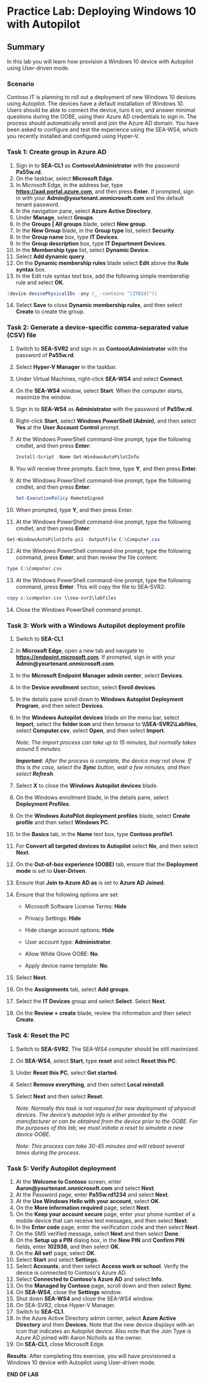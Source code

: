 # Practice Lab: Deploying Windows 10 with Autopilot

## Summary

In this lab you will learn how provision a Windows 10 device with Autopilot using User-driven mode.

### Scenario

Contoso IT is planning to roll out a deployment of new Windows 10 devices using Autopilot. The devices have a default installation of Windows 10. Users should be able to connect the device, turn it on, and answer minimal questions during the OOBE, using their Azure AD credentials to sign in. The process should automatically enroll and join the Azure AD domain. You have been asked to configure and test the experience using the SEA-WS4, which you recently installed and configured using Hyper-V.

### Task 1: Create group in Azure AD

1. Sign in to **SEA-CL1** as **Contoso\\Administrator** with the password **Pa55w.rd**. 
2. On the taskbar, select **Microsoft Edge**.
3. In Microsoft Edge, in the address bar, type **https://aad.portal.azure.com**, and then press **Enter**. If prompted, sign in with your **Admin\@yourtenant.onmicrosoft.com** and the default tenant password.
4. In the navigation pane, select **Azure Active Directory**.
5. Under **Manage**, select **Groups**.
6. In the **Groups | All groups** blade, select **New group**.
7. In the **New Group** blade, in the **Group type** list, select **Security**.
8. In the **Group name** box, type **IT Devices**.
9. In the **Group description** box, type **IT Department Devices**.
10. In the **Membership type** list, select **Dynamic Device**.
11. Select **Add dynamic query**.
12. On the **Dynamic membership rules** blade select **Edit** above the **Rule syntax** box.
13. In the Edit rule syntax text box, add the following simple membership rule and select **OK**.

   ```powershell
   (device.devicePhysicalIDs -any (_ -contains "[ZTDId]"))
   ```

14. Select **Save** to close **Dynamic membership rules**, and then select **Create** to create the group.

### Task 2: Generate a device-specific comma-separated value (CSV) file

1. Switch to **SEA-SVR2** and sign in as **Contoso\Administrator** with the password of **Pa55w.rd**.
2. Select **Hyper-V Manager** in the taskbar.
3. Under Virtual Machines, right-click **SEA-WS4** and select **Connect**.
4. On the **SEA-WS4** window, select **Start**. When the computer starts, maximize the window.
5. Sign in to **SEA-WS4** as **Administrator** with the password of **Pa55w.rd**.
6. Right-click **Start**, select **Windows PowerShell (Admin)**, and then select **Yes** at the **User Account Control** prompt.
7. At the Windows PowerShell command-line prompt, type the following cmdlet, and then press **Enter**:

   ```powershell
   Install-Script -Name Get-WindowsAutoPilotInfo
   ```

8. You will receive three prompts. Each time, type **Y**, and then press **Enter**.
9. At the Windows PowerShell command-line prompt, type the following cmdlet, and then press **Enter**:

   ```powershell
   Set-ExecutionPolicy RemoteSigned
   ```

10. When prompted, type **Y**, and then press Enter.
11. At the Windows PowerShell command-line prompt, type the following cmdlet, and then press **Enter**:

   ```powershell
   Get-WindowsAutoPilotInfo.ps1 -OutputFile C:\Computer.csv
   ```

12. At the Windows PowerShell command-line prompt, type the following command, press **Enter**, and then review the file content:

   ```powershell
   type C:\Computer.csv
   ```

13. At the Windows PowerShell command-line prompt, type the following command, press **Enter**. This will copy the file to SEA-SVR2:

   ```powershell
   copy c:\computer.csv \\sea-svr2\labfiles
   ```

14. Close the Windows PowerShell command prompt.

### Task 3: Work with a Windows Autopilot deployment profile

1. Switch to **SEA-CL1**. 
2. In **Microsoft Edge**, open a new tab and navigate to **https://endpoint.microsoft.com**. If prompted, sign in with your **Admin\@yourtenant.onmicrosoft.com**.
3. In the **Microsoft Endpoint Manager admin center**, select **Devices**.
4. In the **Device enrollment** section, select **Enroll devices**. 
5. In the details pane scroll down to **Windows Autopilot Deployment Program**, and then select **Devices**.
6. In the **Windows Autopilot devices** blade on the menu bar, select **Import**, select the **folder icon** and then browse to **\\\\SEA-SVR2\\Labfiles**, select **Computer.csv**, select **Open**, and then select **Import**. 

   _Note: The import process can take up to 15 minutes, but normally takes around 5 minutes._  

   _**Important**: After the process is complete, the device may not show. If this is the case, select the **Sync** button, wait a few minutes, and then select **Refresh**._

7. Select **X** to close the **Windows Autopilot devices** blade. 
8. On the Windows enrollment blade, in the details pane, select **Deployment Profiles**.
9. On the **Windows AutoPilot deployment profiles** blade, select **Create profile** and then select **Windows PC**.
10. In the **Basics** tab, in the **Name** text box, type **Contoso profile1**.
11. For **Convert all targeted devices to Autopilot** select **No**, and then select **Next**.
12. On the **Out-of-box experience (OOBE)** tab, ensure that the **Deployment mode** is set to **User-Driven**.
13. Ensure that **Join to Azure AD as** is set to **Azure AD Joined**.
14. Ensure that the following options are set:

    -   Microsoft Software License Terms: **Hide**

    -   Privacy Settings: **Hide**

    -   Hide change account options: **Hide**

    -   User account type: **Administrator**.

    -   Allow White Glove OOBE: **No**.

    -   Apply device name template: **No**.

15. Select **Next**.
16. On the **Assignments** tab, select **Add groups**.
17. Select the **IT Devices** group and select **Select**. Select **Next**.
18. On the **Review + create** blade, review the information and then select **Create**.

### Task 4: Reset the PC

1. Switch to **SEA-SVR2**. The SEA-WS4 computer should be still maximized.
2. On **SEA-WS4**, select **Start**, type **reset** and select **Reset this PC**.
3. Under **Reset this PC**, select **Get started**.
4. Select **Remove everything**, and then select **Local reinstall**.
5. Select **Next** and then select **Reset**.

   _Note: Normally this task is not required for new deployment of physical devices. The device’s autopilot info is either provided by the manufacturer or can be obtained from the device prior to the OOBE. For the purposes of this lab, we must initiate a reset to simulate a new device OOBE._

   _Note: This process can take 30-45 minutes and will reboot several times during the process._

### Task 5: Verify Autopilot deployment

1. At the **Welcome to Contoso** screen, enter **Aaron\@yourtenant.onmicrosoft.com** and select **Next**.
2. At the Password page, enter **Pa55w.rd1234** and select **Next**.
3. At the **Use Windows Hello with your account**, select **OK**.
4. On the **More information required** page, select **Next**.
5. On the **Keep your account secure** page, enter your phone number of a mobile device that can receive text messages, and then select **Next**.
6. In the **Enter code** page, enter the verification code and then select **Next**.
7. On the SMS verified message, select **Next** and then select **Done**.
8. On the **Setup up a PIN** dialog box, in the **New PIN** and **Confirm PIN** fields, enter **102938**, and then select **OK**.
9. On the **All set!** page, select **OK**.
10. Select **Start** and select **Settings**. 
11. Select **Accounts**, and then select **Access work or school**. Verify the device is connected to Contoso's Azure AD.
12. Select **Connected to Contoso's Azure AD** and select **Info**.
13. On the **Managed by Contoso** page, scroll down and then select **Sync**.
14. On **SEA-WS4**, close the **Settings** window.
15. Shut down **SEA-WS4** and close the SEA-WS4 window.
16. On SEA-SVR2, close Hyper-V Manager.
17. Switch to **SEA-CL1**.
18. In the Azure Active Directory admin center, select **Azure Active Directory** and then **Devices**. Note that the new device displays with an icon that indicates an Autopilot device. Also note that the Join Type is Azure AD joined with Aaron Nicholls as the owner.
19. On **SEA-CL1**, close Microsoft Edge.

**Results**: After completing this exercise, you will have provisioned a Windows 10 device with Autopilot using User-driven mode.

**END OF LAB**